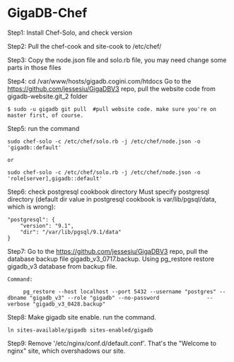 # GigaDB-Chef
Step1:
    Install Chef-Solo, and check version

Step2:
    Pull the chef-cook and site-cook to /etc/chef/

Step3:
    Copy the node.json file and solo.rb file, you may need change some parts in those files

Step4:
    cd /var/www/hosts/gigadb.cogini.com/htdocs
    Go to the https://github.com/jessesiu/GigaDBV3 repo, pull the website code from gigadb-website.git_2 folder

    $ sudo -u gigadb git pull  #pull website code. make sure you're on master first, of course.

Step5:
    run the command

    sudo chef-solo -c /etc/chef/solo.rb -j /etc/chef/node.json -o 'gigadb::default'

    or

    sudo chef-solo -c /etc/chef/solo.rb -j /etc/chef/node.json -o 'role[server],gigadb::default'

Step6:
    check postgresql cookbook directory
    Must specify postgresql directory (default dir value in postgresql cookbook is var/lib/pgsql/data, which is wrong):

    "postgresql": {
        "version": "9.1",
        "dir": "/var/lib/pgsql/9.1/data"
    }

Step7:
    Go to the https://github.com/jessesiu/GigaDBV3 repo, pull the database backup file gigadb_v3_0717.backup.
    Using pg_restore restore gigadb_v3 database from backup file.
    
    Command:
    
         pg_restore --host localhost --port 5432 --username "postgres" --dbname "gigadb_v3" --role "gigadb" --no-password               --verbose "gigadb_v3_0428.backup"
      
    
Step8:
    Make gigadb site enable. run the command.

    ln sites-available/gigadb sites-enabled/gigadb

Step9:
    Remove '/etc/nginx/conf.d/default.conf'. That's the "Welcome to nginx" site, which overshadows our site.
